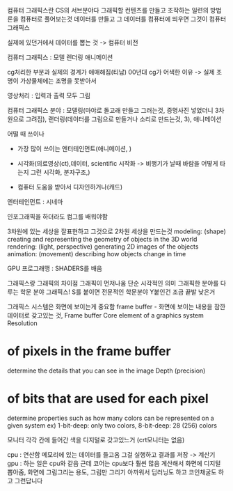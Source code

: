 컴퓨터 그래픽스란
CS의 서브분야다
그래픽할 컨텐츠를 만들고 조작하는 일련의 방법론을 컴퓨터로 풀어보는것
데이터를 만들고 그 데이터를 컴퓨터에 띄우면 그것이 컴퓨터 그래픽스

실제에 있던거에서 데이터를 뽑는 것 -> 컴퓨터 비전

컴퓨터 그래픽스 : 모델 렌더링 애니메이션

cg처리한 부분과 실제의 경계가 애매해짐(티남)
00년대 cg가 어색한 이유 -> 실제 조명이 가상물체에는 조명을 못받아서

영상처리 : 입력과 출력 모두 그림

컴퓨터 그래픽스 분야 : 모델링(마야로 돌고래 만들고 그러는것, 증명사진 넣었더니 3차원으로 그려짐), 랜더링(데이터를 그림으로 만들거나 소리로 만드는것, 3), 애니메이션

어떨 때 쓰이나

- 가장 많이 쓰이는 엔터테인먼트(애니메이션, )
- 시각화(의료영상(ct),데이터, scientific 시작화 -> 비행기가 날때 바람을 어떻게 타는지 그런 시각화, 분자구조,)

- 컴퓨터 도움을 받아서 디자인하거나(캐드)

엔터테인먼트 : 시네마

인포그래픽을 하더라도 컴그를 배워야함

3차원에 있는 세상을 잘표현하고 그것으로 2차원 세상을 만드는것
modeling: (shape) creating and representing the geometry of objects in the 3D world
rendering: (light, perspective) generating 2D images of the objects
animation: (movement) describing how objects change in time

GPU 프로그래맹 : SHADERS를 배움

그래픽스랑 그래픽의 차이점
그래픽이 먼저나옴 단순 시각적인 의미
그래픽한 분야를 다루는 학문 분야 그래픽스! S를 붙이면 전문적인 학문분야 Y붙인건 조금 끝발 낮은거

그래픽스 시스템은 화면에 보이는게 중요함
frame buffer - 화면에 보이는 내용을 잠깐 데이터로 갖고있는 것,
Frame buffer
Core element of a graphics system
Resolution

# of pixels in the frame buffer

determine the details that you can see in the image
Depth (precision)

# of bits that are used for each pixel

determine properties such as how many colors can be represented on a given system
ex) 1-bit-deep: only two colors, 8-bit-deep: 28 (256) colors

모니터 각각 칸에 들어간 색을 디지털로 갖고있느거 (crt모니터는 없음)

cpu : 연산함 메모리에 있는 데이터를 들고옴 그걸 실행하고 결과를 저장 -> 계산기
gpu : 하는 일은 cpu와 같음 근데 코어는 cpu보다 훨씬 많음 계산해서 화면에 디지털 뽑아줌, 화면에 그림그리는 용도, 그림만 그리기 아까워서 딥러닝도 하고 코인채굴도 하고 그런답니다
